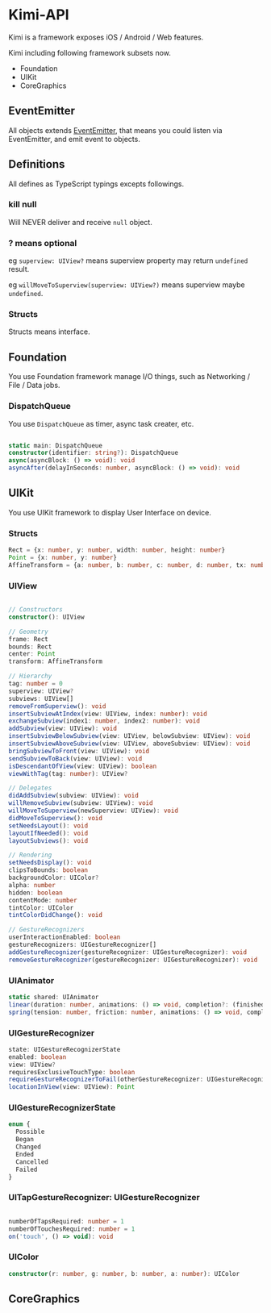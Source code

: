 # Kimi-API

Kimi is a framework exposes iOS / Android / Web features.

Kimi including following framework subsets now.

* Foundation
* UIKit
* CoreGraphics

## EventEmitter

All objects extends [EventEmitter](https://github.com/Olical/EventEmitter), that means you could listen via EventEmitter, and emit event to objects.

## Definitions

All defines as TypeScript typings excepts followings.

### kill null 

Will NEVER deliver and receive ```null``` object.

### ? means optional

eg ```superview: UIView?``` means superview property may return ```undefined``` result.

eg ```willMoveToSuperview(superview: UIView?)``` means superview maybe ```undefined```.

### Structs

Structs means interface.

## Foundation

You use Foundation framework manage I/O things, such as Networking / File / Data jobs.

### DispatchQueue

You use ```DispatchQueue``` as timer, async task creater, etc.

```typescript

static main: DispatchQueue
constructor(identifier: string?): DispatchQueue
async(asyncBlock: () => void): void
asyncAfter(delayInSeconds: number, asyncBlock: () => void): void

```

## UIKit

You use UIKit framework to display User Interface on device.

### Structs

```typescript
Rect = {x: number, y: number, width: number, height: number}
Point = {x: number, y: number}
AffineTransform = {a: number, b: number, c: number, d: number, tx: number, ty: number}
```

### UIView

```typescript

// Constructors
constructor(): UIView

// Geometry
frame: Rect
bounds: Rect
center: Point
transform: AffineTransform

// Hierarchy
tag: number = 0
superview: UIView?
subviews: UIView[]
removeFromSuperview(): void
insertSubviewAtIndex(view: UIView, index: number): void
exchangeSubview(index1: number, index2: number): void
addSubview(view: UIView): void
insertSubviewBelowSubview(view: UIView, belowSubview: UIView): void
insertSubviewAboveSubview(view: UIView, aboveSubview: UIView): void
bringSubviewToFront(view: UIView): void
sendSubviewToBack(view: UIView): void
isDescendantOfView(view: UIView): boolean
viewWithTag(tag: number): UIView?

// Delegates
didAddSubview(subview: UIView): void
willRemoveSubview(subview: UIView): void
willMoveToSuperview(newSuperview: UIView): void
didMoveToSuperview(): void
setNeedsLayout(): void
layoutIfNeeded(): void
layoutSubviews(): void

// Rendering
setNeedsDisplay(): void
clipsToBounds: boolean
backgroundColor: UIColor?
alpha: number
hidden: boolean
contentMode: number
tintColor: UIColor
tintColorDidChange(): void

// GestureRecognizers
userInteractionEnabled: boolean
gestureRecognizers: UIGestureRecognizer[]
addGestureRecognizer(gestureRecognizer: UIGestureRecognizer): void
removeGestureRecognizer(gestureRecognizer: UIGestureRecognizer): void

```

### UIAnimator

```typescript
static shared: UIAnimator
linear(duration: number, animations: () => void, completion?: (finished: boolean) => void): void
spring(tension: number, friction: number, animations: () => void, completion?: () => void): void
```

### UIGestureRecognizer

```typescript
state: UIGestureRecognizerState
enabled: boolean
view: UIView?
requiresExclusiveTouchType: boolean
requireGestureRecognizerToFail(otherGestureRecognizer: UIGestureRecognizer): void
locationInView(view: UIView): Point
```

### UIGestureRecognizerState

```typescript
enum {
  Possible
  Began
  Changed
  Ended
  Cancelled
  Failed
}
```

### UITapGestureRecognizer: UIGestureRecognizer

```typescript

numberOfTapsRequired: number = 1
numberOfTouchesRequired: number = 1
on('touch', () => void): void
```

### UIColor

```typescript
constructor(r: number, g: number, b: number, a: number): UIColor
```

## CoreGraphics

